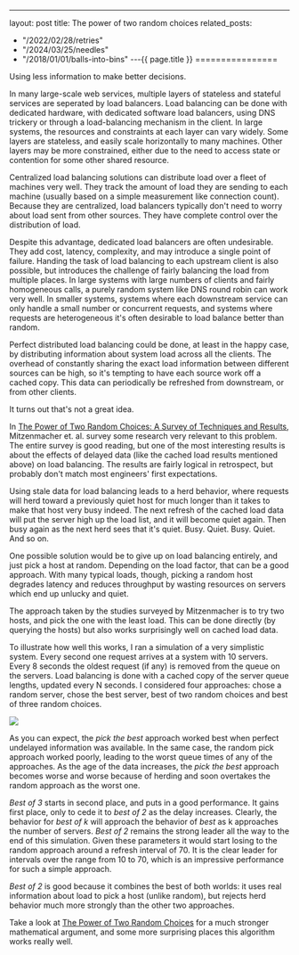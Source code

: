 ---
layout: post
title: The power of two random choices
related_posts:
  - "/2022/02/28/retries"
  - "/2024/03/25/needles"
  - "/2018/01/01/balls-into-bins"
---{{ page.title }}
================

<p class="meta">Using less information to make better decisions.</p>

In many large-scale web services, multiple layers of stateless and stateful services are seperated by load balancers. Load balancing can be done with dedicated hardware, with dedicated software load balancers, using DNS trickery or through a load-balancing mechanism in the client. In large systems, the resources and constraints at each layer can vary widely. Some layers are stateless, and easily scale horizontally to many machines. Other layers may be more constrained, either due to the need to access state or contention for some other shared resource.

Centralized load balancing solutions can distribute load over a fleet of machines very well. They track the amount of load they are sending to each machine (usually based on a simple measurement like connection count). Because they are centralized, load balancers typically don't need to worry about load sent from other sources. They have complete control over the distribution of load.

Despite this advantage, dedicated load balancers are often undesirable. They add cost, latency, complexity, and may introduce a single point of failure. Handing the task of load balancing to each upstream client is also possible, but introduces the challenge of fairly balancing the load from multiple places. In large systems with large numbers of clients and fairly homogeneous calls, a purely random system like DNS round robin can work very well. In smaller systems, systems where each downstream service can only handle a small number or concurrent requests, and systems where requests are heterogeneous it's often desirable to load balance better than random.

Perfect distributed load balancing could be done, at least in the happy case, by distributing information about system load across all the clients. The overhead of constantly sharing the exact load information between different sources can be high, so it's tempting to have each source work off a cached copy. This data can periodically be refreshed from downstream, or from other clients.

It turns out that's not a great idea.

In [The Power of Two Random Choices: A Survey of Techniques and Results](http://www.eecs.harvard.edu/~michaelm/postscripts/handbook2001.pdf), Mitzenmacher et. al. survey some research very relevant to this problem. The entire survey is good reading, but one of the most interesting results is about the effects of delayed data (like the cached load results mentioned above) on load balancing. The results are fairly logical in retrospect, but probably don't match most engineers' first expectations.

Using stale data for load balancing leads to a herd behavior, where requests will herd toward a previously quiet host for much longer than it takes to make that host very busy indeed. The next refresh of the cached load data will put the server high up the load list, and it will become quiet again. Then busy again as the next herd sees that it's quiet. Busy. Quiet. Busy. Quiet. And so on.

One possible solution would be to give up on load balancing entirely, and just pick a host at random. Depending on the load factor, that can be a good approach. With many typical loads, though, picking a random host degrades latency and reduces throughput by wasting resources on servers which end up unlucky and quiet.

The approach taken by the studies surveyed by Mitzenmacher is to try two hosts, and pick the one with the least load. This can be done directly (by querying the hosts) but also works surprisingly well on cached load data.

To illustrate how well this works, I ran a simulation of a very simplistic system. Every second one request arrives at a system with 10 servers. Every 8 seconds the oldest request (if any) is removed from the queue on the servers. Load balancing is done with a cached copy of the server queue lengths, updated every N seconds. I considered four approaches: chose a random server, chose the best server, best of two random choices and best of three random choices.

![](https://s3.amazonaws.com/mbrooker-blog-images/mbrooker_best_of_two_result.png)

As you can expect, the *pick the best* approach worked best when perfect undelayed information was available. In the same case, the random pick approach worked poorly, leading to the worst queue times of any of the approaches. As the age of the data increases, the *pick the best* approach becomes worse and worse because of herding and soon overtakes the random approach as the worst one.

*Best of 3* starts in second place, and puts in a good performance. It gains first place, only to cede it to *best of 2* as the delay increases. Clearly, the behavior for *best of k* will approach the behavior of *best* as k approaches the number of servers. *Best of 2* remains the strong leader all the way to the end of this simulation. Given these parameters it would start losing to the random approach around a refresh interval of 70. It is the clear leader for intervals over the range from 10 to 70, which is an impressive performance for such a simple approach.

*Best of 2* is good because it combines the best of both worlds: it uses real information about load to pick a host (unlike random), but rejects herd behavior much more strongly than the other two approaches.

Take a look at [The Power of Two Random Choices](http://www.eecs.harvard.edu/~michaelm/postscripts/handbook2001.pdf) for a much stronger mathematical argument, and some more surprising places this algorithm works really well.